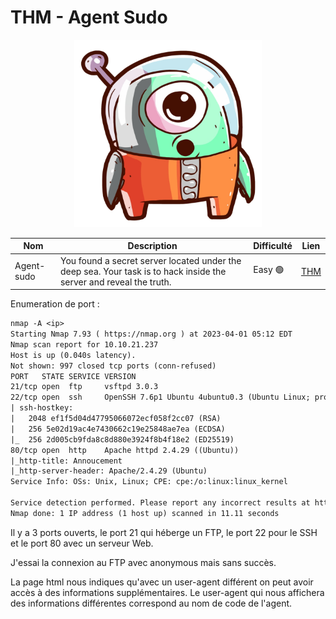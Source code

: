 # THM - Agent Sudo
<p align="center">
  <img width="300" height="300" src="logo.png">
</p>

Nom | Description | Difficulté | Lien
----|-------------|------------|-----
Agent-sudo | You found a secret server located under the deep sea. Your task is to hack inside the server and reveal the truth. | Easy 🟢| [THM](https://tryhackme.com/room/agentsudoctf)

Enumeration de port :
```txt
nmap -A <ip>
Starting Nmap 7.93 ( https://nmap.org ) at 2023-04-01 05:12 EDT
Nmap scan report for 10.10.21.237
Host is up (0.040s latency).
Not shown: 997 closed tcp ports (conn-refused)
PORT   STATE SERVICE VERSION
21/tcp open  ftp     vsftpd 3.0.3
22/tcp open  ssh     OpenSSH 7.6p1 Ubuntu 4ubuntu0.3 (Ubuntu Linux; protocol 2.0)
| ssh-hostkey: 
|   2048 ef1f5d04d47795066072ecf058f2cc07 (RSA)
|   256 5e02d19ac4e7430662c19e25848ae7ea (ECDSA)
|_  256 2d005cb9fda8c8d880e3924f8b4f18e2 (ED25519)
80/tcp open  http    Apache httpd 2.4.29 ((Ubuntu))
|_http-title: Annoucement
|_http-server-header: Apache/2.4.29 (Ubuntu)
Service Info: OSs: Unix, Linux; CPE: cpe:/o:linux:linux_kernel

Service detection performed. Please report any incorrect results at https://nmap.org/submit/ .
Nmap done: 1 IP address (1 host up) scanned in 11.11 seconds
```
Il y a 3 ports ouverts, le port 21 qui héberge un FTP, le port 22 pour le SSH et le port 80 avec un serveur Web.

J'essai la connexion au FTP avec anonymous mais sans succès.

La page html nous indiques qu'avec un user-agent différent on peut avoir accès à des informations supplémentaires. Le user-agent qui nous affichera des informations différentes correspond au nom de code de l'agent.
